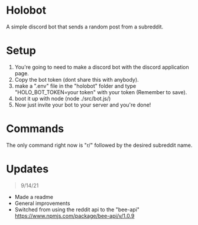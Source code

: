# Holobot
A simple discord bot that sends a random post from a subreddit.

# Setup

1. You're going to need to make a discord bot with the discord application page.
1. Copy the bot token (dont share this with anybody).
1. make a ".env" file in the "holobot" folder and type 
"HOLO_BOT_TOKEN=your token" with your token (Remember to save).
1. boot it up with node (node ./src/bot.js/)
1. Now just invite your bot to your server and you're done!

# Commands
The only command right now is "r/" followed by the desired subreddit name.

# Updates
> 9/14/21

* Made a readme
* General improvements
* Switched from using the reddit api to the "bee-api" https://www.npmjs.com/package/bee-api/v/1.0.9
